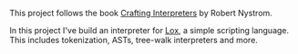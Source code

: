 

This project follows the book
[Crafting Interpreters](https://craftinginterpreters.com/) by Robert Nystrom.

In this project I've build an interpreter for
[Lox](https://craftinginterpreters.com/the-lox-language.html), a simple
scripting language. This includes tokenization, ASTs,
tree-walk interpreters and more.
